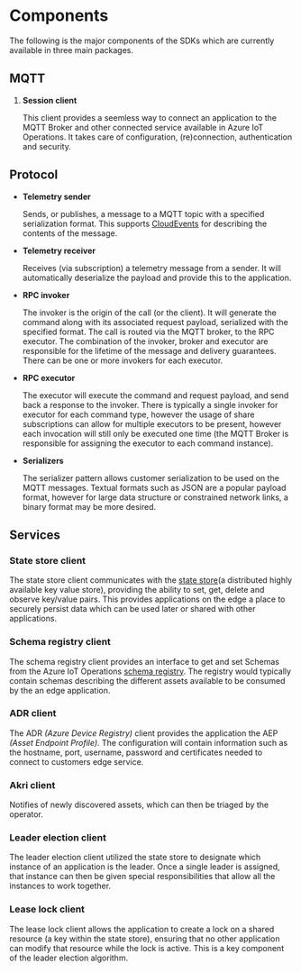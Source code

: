 # Components

The following is the major components of the SDKs which are currently available in three main packages.

## MQTT 

1. **Session client** 
   
   This client provides a seemless way to connect an application to the MQTT Broker and other connected service available in Azure IoT Operations. It takes care of configuration, (re)connection, authentication and security.

## Protocol

* **Telemetry sender**

    Sends, or publishes, a message to a MQTT topic with a specified serialization format. This supports [CloudEvents](https://cloudevents.io) for describing the contents of the message.

* **Telemetry receiver**

    Receives (via subscription) a telemetry message from a sender. It will automatically deserialize the payload and provide this to the application.


* **RPC invoker**

    The invoker is the origin of the call (or the client). It will generate the command along with its associated request payload, serialized with the specified format. The call is routed via the MQTT broker, to the RPC executor. The combination of the invoker, broker and executor are responsible for the lifetime of the message and delivery guarantees. There can be one or more invokers for each executor.

* **RPC executor**

    The executor will execute the command and request payload, and send back a response to the invoker. There is typically a single invoker for executor for each command type, however the usage of share subscriptions can allow for multiple executors to be present, however each invocation will still only be executed one time (the MQTT Broker is responsible for assigning the executor to each command instance).

* **Serializers**

    The serializer pattern allows customer serialization to be used on the MQTT messages. Textual formats such as JSON are a popular payload format, however for large data structure or constrained network links, a binary format may be more desired.

## Services

### State store client

The state store client communicates with the [state store](https://learn.microsoft.com/azure/iot-operations/create-edge-apps/concept-about-state-store-protocol)(a distributed highly available key value store), providing the ability to set, get, delete and observe key/value pairs. This provides applications on the edge a place to securely persist data which can be used later or shared with other applications.

### Schema registry client

The schema registry client provides an interface to get and set Schemas from the Azure IoT Operations [schema registry](https://learn.microsoft.com/en-us/azure/iot-operations/connect-to-cloud/concept-schema-registry). The registry would typically contain schemas describing the different assets available to be consumed by the an edge application.

### ADR client

The ADR *(Azure Device Registry)* client provides the application the AEP *(Asset Endpoint Profile)*. The configuration will contain information such as the hostname, port, username, password and certificates needed to connect to customers edge service.

### Akri client

Notifies of newly discovered assets, which can then be triaged by the operator.

### Leader election client

The leader election client utilized the state store to designate which instance of an application is the leader. Once a single leader is assigned, that instance can then be given special responsibilities that allow all the instances to work together.

### Lease lock client

The lease lock client allows the application to create a lock on a shared resource (a key within the state store), ensuring that no other application can modify that resource while the lock is active. This is a key component of the leader election algorithm.

